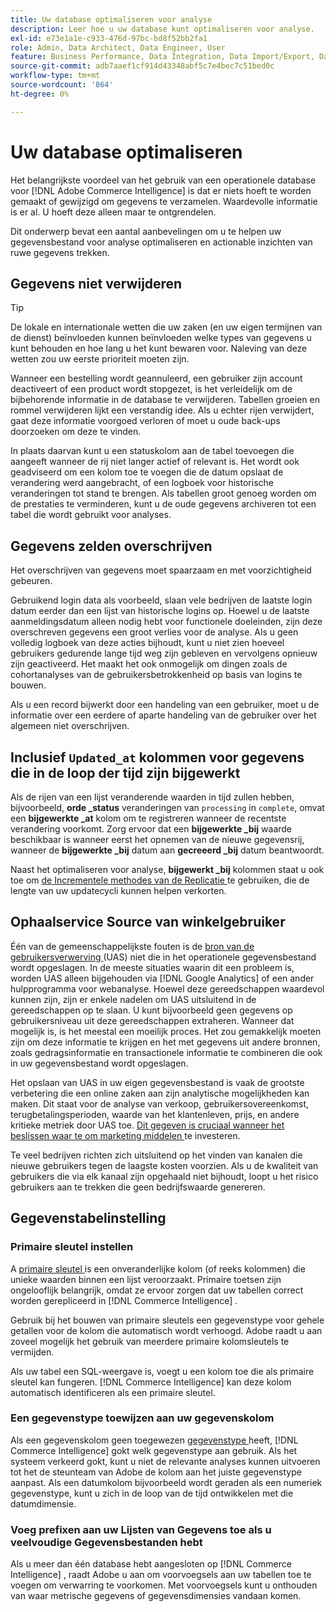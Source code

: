 ```yaml
---
title: Uw database optimaliseren voor analyse
description: Leer hoe u uw database kunt optimaliseren voor analyse.
exl-id: e73e1a1e-c933-476d-97bc-bd8f52bb2fa1
role: Admin, Data Architect, Data Engineer, User
feature: Business Performance, Data Integration, Data Import/Export, Data Warehouse Manager
source-git-commit: adb7aaef1cf914d43348abf5c7e4bec7c51bed0c
workflow-type: tm+mt
source-wordcount: '864'
ht-degree: 0%

---
```


# Uw database optimaliseren

Het belangrijkste voordeel van het gebruik van een operationele database voor [!DNL Adobe Commerce Intelligence] is dat er niets hoeft te worden gemaakt of gewijzigd om gegevens te verzamelen. Waardevolle informatie is er al. U hoeft deze alleen maar te ontgrendelen.

Dit onderwerp bevat een aantal aanbevelingen om u te helpen uw gegevensbestand voor analyse optimaliseren en actionable inzichten van ruwe gegevens trekken.

## Gegevens niet verwijderen

>[!TIP]
>
>De lokale en internationale wetten die uw zaken (en uw eigen termijnen van de dienst) beïnvloeden kunnen beïnvloeden welke types van gegevens u kunt behouden en hoe lang u het kunt bewaren voor. Naleving van deze wetten zou uw eerste prioriteit moeten zijn.

Wanneer een bestelling wordt geannuleerd, een gebruiker zijn account deactiveert of een product wordt stopgezet, is het verleidelijk om de bijbehorende informatie in de database te verwijderen. Tabellen groeien en rommel verwijderen lijkt een verstandig idee. Als u echter rijen verwijdert, gaat deze informatie voorgoed verloren of moet u oude back-ups doorzoeken om deze te vinden.

In plaats daarvan kunt u een statuskolom aan de tabel toevoegen die aangeeft wanneer de rij niet langer actief of relevant is. Het wordt ook geadviseerd om een kolom toe te voegen die de datum opslaat de verandering werd aangebracht, of een logboek voor historische veranderingen tot stand te brengen. Als tabellen groot genoeg worden om de prestaties te verminderen, kunt u de oude gegevens archiveren tot een tabel die wordt gebruikt voor analyses.

## Gegevens zelden overschrijven

Het overschrijven van gegevens moet spaarzaam en met voorzichtigheid gebeuren.

Gebruikend login data als voorbeeld, slaan vele bedrijven de laatste login datum eerder dan een lijst van historische logins op. Hoewel u de laatste aanmeldingsdatum alleen nodig hebt voor functionele doeleinden, zijn deze overschreven gegevens een groot verlies voor de analyse. Als u geen volledig logboek van deze acties bijhoudt, kunt u niet zien hoeveel gebruikers gedurende lange tijd weg zijn gebleven en vervolgens opnieuw zijn geactiveerd. Het maakt het ook onmogelijk om dingen zoals de cohortanalyses van de gebruikersbetrokkenheid op basis van logins te bouwen.

Als u een record bijwerkt door een handeling van een gebruiker, moet u de informatie over een eerdere of aparte handeling van de gebruiker over het algemeen niet overschrijven.

## Inclusief `Updated_at` kolommen voor gegevens die in de loop der tijd zijn bijgewerkt

Als de rijen van een lijst veranderende waarden in tijd zullen hebben, bijvoorbeeld, **orde \_status** veranderingen van `processing` in `complete`, omvat een **bijgewerkte \_at** kolom om te registreren wanneer de recentste verandering voorkomt. Zorg ervoor dat een **bijgewerkte \_bij** waarde beschikbaar is wanneer eerst het opnemen van de nieuwe gegevensrij, wanneer de **bijgewerkte \_bij** datum aan **gecreeerd \_bij** datum beantwoordt.

Naast het optimaliseren voor analyse, **bijgewerkt \_bij** kolommen staat u ook toe om [ de Incrementele methodes van de Replicatie ](../data-analyst/data-warehouse-mgr/cfg-replication-methods.md) te gebruiken, die de lengte van uw updatecycli kunnen helpen verkorten.

## Ophaalservice Source van winkelgebruiker

Één van de gemeenschappelijkste fouten is de [ bron van de gebruikersverwerving ](../data-analyst/analysis/google-track-user-acq.md) (UAS) niet die in het operationele gegevensbestand wordt opgeslagen. In de meeste situaties waarin dit een probleem is, worden UAS alleen bijgehouden via [!DNL Google Analytics] of een ander hulpprogramma voor webanalyse. Hoewel deze gereedschappen waardevol kunnen zijn, zijn er enkele nadelen om UAS uitsluitend in de gereedschappen op te slaan. U kunt bijvoorbeeld geen gegevens op gebruikersniveau uit deze gereedschappen extraheren. Wanneer dat mogelijk is, is het meestal een moeilijk proces. Het zou gemakkelijk moeten zijn om deze informatie te krijgen en het met gegevens uit andere bronnen, zoals gedragsinformatie en transactionele informatie te combineren die ook in uw gegevensbestand wordt opgeslagen.

Het opslaan van UAS in uw eigen gegevensbestand is vaak de grootste verbetering die een online zaken aan zijn analytische mogelijkheden kan maken. Dit staat voor de analyse van verkoop, gebruikersovereenkomst, terugbetalingsperioden, waarde van het klantenleven, prijs, en andere kritieke metriek door UAS toe. [ Dit gegeven is cruciaal wanneer het beslissen waar te om marketing middelen ](../data-analyst/analysis/most-value-source-channel.md) te investeren.

Te veel bedrijven richten zich uitsluitend op het vinden van kanalen die nieuwe gebruikers tegen de laagste kosten voorzien. Als u de kwaliteit van gebruikers die via elk kanaal zijn opgehaald niet bijhoudt, loopt u het risico gebruikers aan te trekken die geen bedrijfswaarde genereren.

## Gegevenstabelinstelling

### Primaire sleutel instellen

A [ primaire sleutel ](https://en.wikipedia.org/wiki/Unique_key) is een onveranderlijke kolom (of reeks kolommen) die unieke waarden binnen een lijst veroorzaakt. Primaire toetsen zijn ongelooflijk belangrijk, omdat ze ervoor zorgen dat uw tabellen correct worden gerepliceerd in [!DNL Commerce Intelligence] .

Gebruik bij het bouwen van primaire sleutels een gegevenstype voor gehele getallen voor de kolom die automatisch wordt verhoogd. Adobe raadt u aan zoveel mogelijk het gebruik van meerdere primaire kolomsleutels te vermijden.

Als uw tabel een SQL-weergave is, voegt u een kolom toe die als primaire sleutel kan fungeren. [!DNL Commerce Intelligence] kan deze kolom automatisch identificeren als een primaire sleutel.

### Een gegevenstype toewijzen aan uw gegevenskolom

Als een gegevenskolom geen toegewezen [ gegevenstype ](https://en.wikipedia.org/wiki/Data_type) heeft, [!DNL Commerce Intelligence] gokt welk gegevenstype aan gebruik. Als het systeem verkeerd gokt, kunt u niet de relevante analyses kunnen uitvoeren tot het de steunteam van Adobe de kolom aan het juiste gegevenstype aanpast. Als een datumkolom bijvoorbeeld wordt geraden als een numeriek gegevenstype, kunt u zich in de loop van de tijd ontwikkelen met die datumdimensie.

### Voeg prefixen aan uw Lijsten van Gegevens toe als u veelvoudige Gegevensbestanden hebt

Als u meer dan één database hebt aangesloten op [!DNL Commerce Intelligence] , raadt Adobe u aan om voorvoegsels aan uw tabellen toe te voegen om verwarring te voorkomen. Met voorvoegsels kunt u onthouden van waar metrische gegevens of gegevensdimensies vandaan komen.
